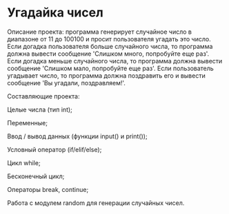 # Угадайка чисел

Описание проекта: 
программа генерирует случайное число в диапазоне от 11 до 100100 и просит пользователя угадать это число. Если догадка пользователя больше случайного числа, то программа должна вывести сообщение 'Слишком много, попробуйте еще раз'. Если догадка меньше случайного числа, то программа должна вывести сообщение 'Слишком мало, попробуйте еще раз'. Если пользователь угадывает число, то программа должна поздравить его и вывести сообщение 'Вы угадали, поздравляем!'.

Составляющие проекта:

Целые числа (тип int);

Переменные;

Ввод / вывод данных (функции input() и print());

Условный оператор (if/elif/else);

Цикл while;

Бесконечный цикл;

Операторы break, continue;

Работа с модулем random для генерации случайных чисел.
